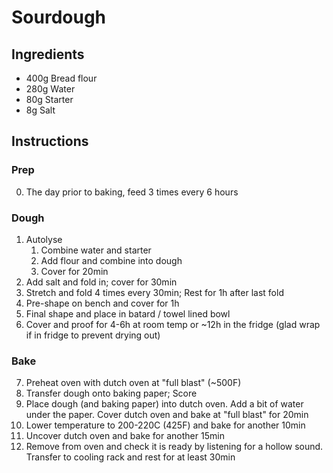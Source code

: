# Sourdough

## Ingredients
- 400g Bread flour
- 280g Water
- 80g Starter
- 8g Salt

## Instructions

### Prep
0. The day prior to baking, feed 3 times every 6 hours

### Dough
1. Autolyse
   1. Combine water and starter
   2. Add flour and combine into dough
   3. Cover for 20min
2. Add salt and fold in; cover for 30min
3. Stretch and fold 4 times every 30min; Rest for 1h after last fold
4. Pre-shape on bench and cover for 1h
5. Final shape and place in batard / towel lined bowl
6. Cover and proof for 4-6h at room temp or ~12h in the fridge (glad wrap if in fridge to prevent drying out)

### Bake
7. Preheat oven with dutch oven at "full blast" (~500F)
8. Transfer dough onto baking paper; Score
9.  Place dough (and baking paper) into dutch oven. Add a bit of water under the paper. Cover dutch oven and bake at "full blast" for 20min
10. Lower temperature to 200-220C (425F) and bake for another 10min
11. Uncover dutch oven and bake for another 15min
12. Remove from oven and check it is ready by listening for a hollow sound. Transfer to cooling rack and rest for at least 30min